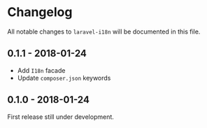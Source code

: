 # Changelog
All notable changes to `laravel-i18n` will be documented in this file.

## 0.1.1 - 2018-01-24
* Add `I18n` facade
* Update `composer.json` keywords

## 0.1.0 - 2018-01-24
First release still under development.